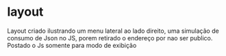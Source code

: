 # layout
 Layout criado ilustrando um menu lateral ao lado direito, uma simulação de consumo de Json no JS, porem retirado o endereço por nao ser publico. Postado o Js somente para modo de exibição
